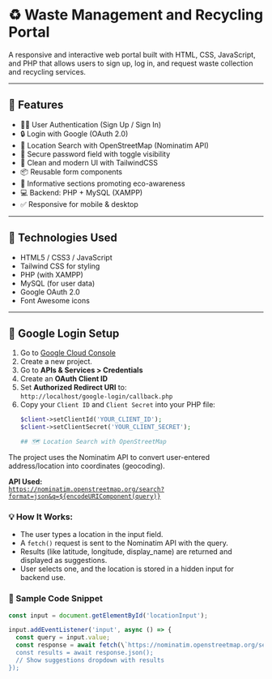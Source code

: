 # ♻️ Waste Management and Recycling Portal

A responsive and interactive web portal built with HTML, CSS, JavaScript, and PHP that allows users to sign up, log in, and request waste collection and recycling services.

---

## 🌟 Features

- 🧑‍💼 User Authentication (Sign Up / Sign In)
- 🔒 Login with Google (OAuth 2.0)
- 📍 Location Search with OpenStreetMap (Nominatim API)
- 🪪 Secure password field with toggle visibility
- 📄 Clean and modern UI with TailwindCSS
- 📦 Reusable form components
- 🌱 Informative sections promoting eco-awareness
- 💻 Backend: PHP + MySQL (XAMPP)
- ✅ Responsive for mobile & desktop

---

## 🚀 Technologies Used

- HTML5 / CSS3 / JavaScript
- Tailwind CSS for styling
- PHP (with XAMPP)
- MySQL (for user data)
- Google OAuth 2.0
- Font Awesome icons

---

## 🔐 Google Login Setup

1. Go to [Google Cloud Console](https://console.cloud.google.com/)
2. Create a new project.
3. Go to **APIs & Services > Credentials**
4. Create an **OAuth Client ID**
5. Set **Authorized Redirect URI** to:  
   `http://localhost/google-login/callback.php`
6. Copy your `Client ID` and `Client Secret` into your PHP file:
   ```php
   $client->setClientId('YOUR_CLIENT_ID');
   $client->setClientSecret('YOUR_CLIENT_SECRET');

   ## 🗺️ Location Search with OpenStreetMap

The project uses the Nominatim API to convert user-entered address/location into coordinates (geocoding).

**API Used:**  
[`https://nominatim.openstreetmap.org/search?format=json&q=${encodeURIComponent(query)}`](https://nominatim.openstreetmap.org/)

### 💡 How It Works:

- The user types a location in the input field.
- A `fetch()` request is sent to the Nominatim API with the query.
- Results (like latitude, longitude, display_name) are returned and displayed as suggestions.
- User selects one, and the location is stored in a hidden input for backend use.

### 📍 Sample Code Snippet

```js
const input = document.getElementById('locationInput');

input.addEventListener('input', async () => {
  const query = input.value;
  const response = await fetch(\`https://nominatim.openstreetmap.org/search?format=json&q=\${encodeURIComponent(query)}\`);
  const results = await response.json();
  // Show suggestions dropdown with results
});